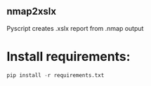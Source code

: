 ## nmap2xslx
Pyscript creates .xslx report from .nmap output

# Install requirements:
```python
pip install -r requirements.txt
```
